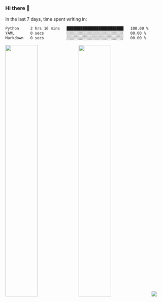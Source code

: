 ### Hi there 👋

In the last 7 days, time spent writing in:

<!--START_SECTION:waka-->

```txt
Python     2 hrs 16 mins   █████████████████████████   100.00 %
YAML       0 secs          ░░░░░░░░░░░░░░░░░░░░░░░░░   00.00 %
Markdown   0 secs          ░░░░░░░░░░░░░░░░░░░░░░░░░   00.00 %
```

<!--END_SECTION:waka-->

<img src="https://wakatime.com/share/@jimtje/5d0c92de-08f8-4a72-8f2f-6a9693d1e318.svg" width=45% height=45%> <img src="https://wakatime.com/share/@jimtje/501498ae-bda5-4da7-a89d-b40bcdd5556d.svg" width=45% height=45%>
![](https://hit.yhype.me/github/profile?user_id=43537315)
